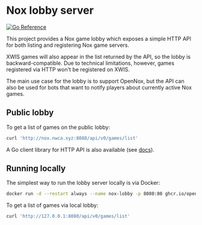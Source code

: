 # Nox lobby server

[![Go Reference](https://pkg.go.dev/badge/github.com/opennox/lobby.svg)](https://pkg.go.dev/github.com/opennox/lobby)

This project provides a Nox game lobby which exposes a simple HTTP API for both listing and registering Nox game servers.

XWIS games will also appear in the list returned by the API, so the lobby is backward-compatible.
Due to technical limitations, however, games registered via HTTP won't be registered on XWIS.

The main use case for the lobby is to support OpenNox, but the API can also be used for bots
that want to notify players about currently active Nox games.

## Public lobby

To get a list of games on the public lobby:

```bash
curl 'http://nox.nwca.xyz:8088/api/v0/games/list'
```

A Go client library for HTTP API is also available (see [docs](https://pkg.go.dev/github.com/opennox/lobby)).

## Running locally

The simplest way to run the lobby server locally is via Docker:

```bash
docker run -d --restart always --name nox-lobby -p 8080:80 ghcr.io/opennox/lobby
```

To get a list of games via local lobby:

```bash
curl 'http://127.0.0.1:8080/api/v0/games/list'
```